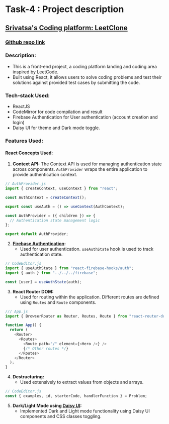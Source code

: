 # Task-4 : Project description

## [Srivatsa's Coding platform: LeetClone](https://65c667661fffc0255fbcea4b--steady-platypus-d0a662.netlify.app/)
### [Github repo link](https://github.com/srivatsa007/Leetcode-clone-FE-)

### Description:
- This is a front-end project, a coding platform landing and coding area inspired by LeetCode.
- Built using React, it allows users to solve coding problems and test their solutions against provided test cases by submitting the code.

### Tech-stack Used:
- ReactJS
- CodeMirror for code compilation and result
- Firebase Authentication for User authentication (account creation and login)
- Daisy UI for theme and Dark mode toggle.

### Features Used:

#### React Concepts Used:
1. **Context API:**
   The Context API is used for managing authentication state across components. `AuthProvider` wraps the entire application to provide authentication context.

```javascript
// AuthProvider.js
import { createContext, useContext } from "react";

const AuthContext = createContext();

export const useAuth = () => useContext(AuthContext);

const AuthProvider = ({ children }) => {
  // Authentication state management logic
};

export default AuthProvider;
```

2. **[Firebase Authentication](https://firebase.google.com/):**
   - Used for user authentication. `useAuthState` hook is used to track authentication state.
```javascript
// CodeEditor.js
import { useAuthState } from "react-firebase-hooks/auth";
import { auth } from "../../../firebase";

const [user] = useAuthState(auth);
```

3. **React Router DOM:**
   - Used for routing within the application. Different routes are defined using `Routes` and `Route` components.
```javascript
/// App.js
import { BrowserRouter as Router, Routes, Route } from "react-router-dom";

function App() {
  return (
    <Router>
      <Routes>
        <Route path="/" element={<Hero />} />
        {/* Other routes */}
      </Routes>
    </Router>
  );
}
```

4. **Destructuring:**
   - Used extensively to extract values from objects and arrays.
 ```javascript
// CodeEditor.js
const { examples, id, starterCode, handlerFunction } = Problem;
```

5. **Dark/Light Mode using [Daisy UI](https://daisyui.com/docs/themes/):**
   - Implemented Dark and Light mode functionality using Daisy UI components and CSS classes toggling.
